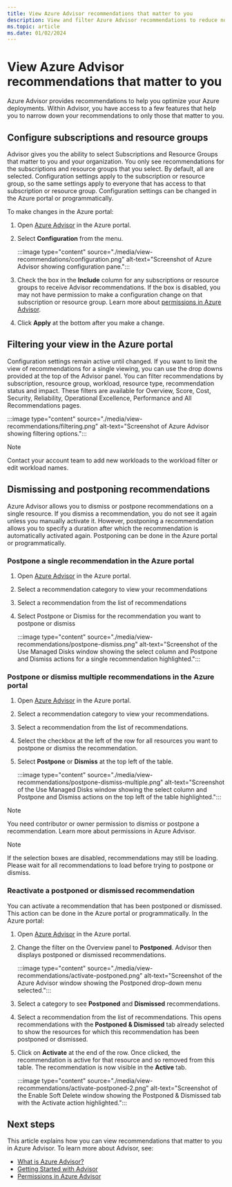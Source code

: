 ```yaml
---
title: View Azure Advisor recommendations that matter to you
description: View and filter Azure Advisor recommendations to reduce noise.
ms.topic: article
ms.date: 01/02/2024
---
```


# View Azure Advisor recommendations that matter to you

Azure Advisor provides recommendations to help you optimize your Azure deployments. Within Advisor, you have access to a few features that help you to narrow down your recommendations to only those that matter to you.

## Configure subscriptions and resource groups

Advisor gives you the ability to select Subscriptions and Resource Groups that matter to you and your organization. You only see recommendations for the subscriptions and resource groups that you select. By default, all are selected. Configuration settings apply to the subscription or resource group, so the same settings apply to everyone that has access to that subscription or resource group. Configuration settings can be changed in the Azure portal or programmatically.

To make changes in the Azure portal:

1. Open [Azure Advisor](https://aka.ms/azureadvisordashboard) in the Azure portal.

1. Select **Configuration** from the menu.

    :::image type="content" source="./media/view-recommendations/configuration.png" alt-text="Screenshot of Azure Advisor showing configuration pane.":::

1. Check the box in the **Include** column for any subscriptions or resource groups to receive Advisor recommendations. If the box is disabled, you may not have permission to make a configuration change on that subscription or resource group. Learn more about [permissions in Azure Advisor](permissions.md).

1. Click **Apply** at the bottom after you make a change.

## Filtering your view in the Azure portal

Configuration settings remain active until changed. If you want to limit the view of recommendations for a single viewing, you can use the drop downs provided at the top of the Advisor panel. You can filter recommendations by subscription, resource group, workload, resource type, recommendation status and impact. These filters are available for Overview, Score, Cost, Security, Reliability, Operational Excellence, Performance and All Recommendations pages.

   :::image type="content" source="./media/view-recommendations/filtering.png" alt-text="Screenshot of Azure Advisor showing filtering options.":::

> [!NOTE]
> Contact your account team to add new workloads to the workload filter or edit workload names.   

## Dismissing and postponing recommendations

Azure Advisor allows you to dismiss or postpone recommendations on a single resource. If you dismiss a recommendation, you do not see it again unless you manually activate it. However, postponing a recommendation allows you to specify a duration after which the recommendation is automatically activated again. Postponing can be done in the Azure portal or programmatically.

### Postpone a single recommendation in the Azure portal 

1. Open [Azure Advisor](https://aka.ms/azureadvisordashboard) in the Azure portal.
1. Select a recommendation category to view your recommendations
1. Select a recommendation from the list of recommendations
1. Select Postpone or Dismiss for the recommendation you want to postpone or dismiss

     :::image type="content" source="./media/view-recommendations/postpone-dismiss.png" alt-text="Screenshot of the Use Managed Disks window showing the select column and Postpone and Dismiss actions for a single recommendation highlighted.":::

### Postpone or dismiss multiple recommendations in the Azure portal

1. Open [Azure Advisor](https://aka.ms/azureadvisordashboard) in the Azure portal.
1. Select a recommendation category to view your recommendations.
1. Select a recommendation from the list of recommendations.
1. Select the checkbox at the left of the row for all resources you want to postpone or dismiss the recommendation.
1. Select **Postpone** or **Dismiss** at the top left of the table.

     :::image type="content" source="./media/view-recommendations/postpone-dismiss-multiple.png" alt-text="Screenshot of the Use Managed Disks window showing the select column and Postpone and Dismiss actions on the top left of the table highlighted.":::

> [!NOTE]
> You need contributor or owner permission to dismiss or postpone a recommendation. Learn more about permissions in Azure Advisor.

> [!NOTE]
> If the selection boxes are disabled, recommendations may still be loading. Please wait for all recommendations to load before trying to postpone or dismiss.

### Reactivate a postponed or dismissed recommendation

You can activate a recommendation that has been postponed or dismissed. This action can be done in the Azure portal or programmatically. In the Azure portal:

1. Open [Azure Advisor](https://aka.ms/azureadvisordashboard) in the Azure portal.

1. Change the filter on the Overview panel to **Postponed**. Advisor then displays postponed or dismissed recommendations.

    :::image type="content" source="./media/view-recommendations/activate-postponed.png" alt-text="Screenshot of the Azure Advisor window showing the Postponed drop-down menu selected.":::

1. Select a category to see **Postponed** and **Dismissed** recommendations.

1. Select a recommendation from the list of recommendations. This opens recommendations with the **Postponed & Dismissed** tab already selected to show the resources for which this recommendation has been postponed or dismissed.

1. Click on **Activate** at the end of the row. Once clicked, the recommendation is active for that resource and so removed from this table. The recommendation is now  visible in the **Active** tab.
 
     :::image type="content" source="./media/view-recommendations/activate-postponed-2.png" alt-text="Screenshot of the Enable Soft Delete window showing the Postponed & Dismissed tab with the Activate action highlighted.":::

## Next steps

This article explains how you can view recommendations that matter to you in Azure Advisor. To learn more about Advisor, see: 

- [What is Azure Advisor?](advisor-overview.md)
- [Getting Started with Advisor](advisor-get-started.md)
- [Permissions in Azure Advisor](permissions.md)



